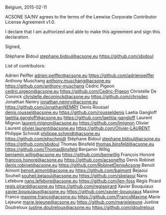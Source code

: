 Belgium, 2015-02-11

ACSONE SA/NV agrees to the terms of the Leewise Corporate Contributor License
Agreement v1.0.

I declare that I am authorized and able to make this agreement and sign this
declaration.

Signed,

Stéphane Bidoul stephane.bidoul@acsone.eu https://github.com/sbidoul

List of contributors:

Adrien Peiffer adrien.peiffer@acsone.eu https://github.com/adrienpeiffer
Anthony Muschang anthony.muschang@acsone.eu https://github.com/anthony-muschang
Cédric Pigeon cedric.pigeon@acsone.eu https://github.com/Cedric-Pigeon
Christelle De Coninck christelle.deconinck@acsone.eu https://github.com/chrisdec
Jonathan Nemry jonathan.nemry@acsone.eu https://github.com/JonathanNEMRY
Denis Roussel denis.roussel@acsone.eu https://github.com/rousseldenis
Laetia Gangloff laetitia.gangloff@acsone.eu https://github.com/laetitia-gangloff
Laurent Mignon laurent.mignon@acsone.eu https://github.com/lmignon
Olivier Laurent olivier.laurent@acsone.eu https://github.com/Olivier-LAURENT
Philippe Schmidt philippe.schmidt@acsone.eu https://github.com/phschmidt
Stéphane Bidoul stephane.bidoul@acsone.eu https://github.com/sbidoul
Thomas Binsfeld thomas.binsfeld@acsone.eu https://github.com/ThomasBinsfeld
Benjamin Willig benjamin.willig@acsone.eu https://github.com/benwillig
François Honoré francois.honore@acsone.eu https://github.com/acsonefho
Denis Robinet denis.robinet@acsone.eu https://github.com/RobinetDenisAcsone
Benoit Aimont benoit.aimont@acsone.eu https://github.com/baimont
Bejaoui Souheil souheil.bejaoui@acsone.eu https://github.com/sbejaoui
Nans Lefebvre nans.lefebvre@acsone.eu https://github.com/len-foss
Régis Pirard regis.pirard@acsone.eu https://github.com/regispirard
Xavier Bouquiaux xavier.bouquiaux@acsone.eu https://github.com/xavier-bouquiaux
Maxime Franco maxime.franco@acsone.eu https://github.com/FrancoMaxime
Marie Lejeune marie.lejeune@acsone.eu https://github.com/marielejeune
Justine Doutreloux justine.doutreloux@acsone.eu https://github.com/jdoutreloux

